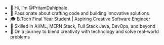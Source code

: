 - 👋 Hi, I’m @PritamDahiphale
- 👀 Passionate about crafting code and building innovative solutions
- 🎓 B.Tech Final Year Student | Aspiring Creative Software Engineer
- 🤖 Skilled in AI/ML, MERN Stack, Full Stack Java, DevOps, and beyond
- 🚀 On a journey to blend creativity with technology and solve real-world problems
